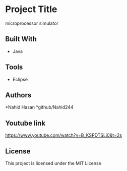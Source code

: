 # Project Title
microprocessor simulator

## Built With

* Java
## Tools
* Eclipse

## Authors

*Nahid Hasan
*github/Nahid244
## Youtube link
https://www.youtube.com/watch?v=B_KSPDTSLi0&t=2s


## License

This project is licensed under the MIT License 
